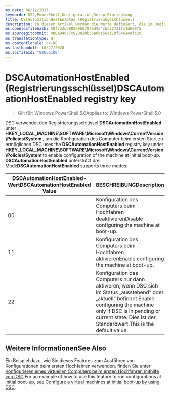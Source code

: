 ```yaml
---
ms.date: 06/12/2017
keywords: DSC,PowerShell,Konfiguration,Setup,Einrichtung
title: DSCAutomationHostEnabled (Registrierungsschlüssel)
description: In diesem Artikel werden die Werte definiert, die im Registrierungsschlüssel DSCAutomationHostEnabled festgelegt werden können.
ms.openlocfilehash: 50f752dd882e9b0787ed4a4cbc22731fc1d608f5
ms.sourcegitcommit: 488a940c7c828820b36a6ba56c119f64614afc29
ms.translationtype: HT
ms.contentlocale: de-DE
ms.lasthandoff: 10/27/2020
ms.locfileid: "92656180"
---
```

# <a name="dscautomationhostenabled-registry-key"></a><span data-ttu-id="12321-104">DSCAutomationHostEnabled (Registrierungsschlüssel)</span><span class="sxs-lookup"><span data-stu-id="12321-104">DSCAutomationHostEnabled registry key</span></span>

> <span data-ttu-id="12321-105">Gilt für: Windows PowerShell 5.0</span><span class="sxs-lookup"><span data-stu-id="12321-105">Applies to: Windows PowerShell 5.0</span></span>

<span data-ttu-id="12321-106">DSC verwendet den Registrierungsschlüssel **DSCAutomationHostEnabled** unter **HKEY_LOCAL_MACHINE\SOFTWARE\Microsoft\Windows\CurrentVersion\Policies\System** , um die Konfiguration des Computer beim ersten Start zu ermöglichen.</span><span class="sxs-lookup"><span data-stu-id="12321-106">DSC uses the **DSCAutomationHostEnabled** registry key under **HKEY_LOCAL_MACHINE\SOFTWARE\Microsoft\Windows\CurrentVersion\Policies\System** to enable configuration of the machine at initial boot-up.</span></span> <span data-ttu-id="12321-107">**DSCAutomationHostEnabled** unterstützt drei Modi:</span><span class="sxs-lookup"><span data-stu-id="12321-107">**DSCAutomationHostEnabled** supports three modes:</span></span>

| <span data-ttu-id="12321-108">DSCAutomationHostEnabled-Wert</span><span class="sxs-lookup"><span data-stu-id="12321-108">DSCAutomationHostEnabled Value</span></span> |                                              <span data-ttu-id="12321-109">BESCHREIBUNG</span><span class="sxs-lookup"><span data-stu-id="12321-109">Description</span></span>                                              |
| ------------------------------ | ----------------------------------------------------------------------------------------------------- |
| <span data-ttu-id="12321-110">0</span><span class="sxs-lookup"><span data-stu-id="12321-110">0</span></span>                              | <span data-ttu-id="12321-111">Konfiguration des Computers beim Hochfahren deaktivieren</span><span class="sxs-lookup"><span data-stu-id="12321-111">Disable configuring the machine at boot-up.</span></span>                                                           |
| <span data-ttu-id="12321-112">1</span><span class="sxs-lookup"><span data-stu-id="12321-112">1</span></span>                              | <span data-ttu-id="12321-113">Konfiguration des Computers beim Hochfahren aktivieren</span><span class="sxs-lookup"><span data-stu-id="12321-113">Enable configuring the machine at boot-up.</span></span>                                                            |
| <span data-ttu-id="12321-114">2</span><span class="sxs-lookup"><span data-stu-id="12321-114">2</span></span>                              | <span data-ttu-id="12321-115">Konfiguration des Computers nur dann aktivieren, wenn DSC sich im Status „ausstehend“ oder „aktuell“ befindet.</span><span class="sxs-lookup"><span data-stu-id="12321-115">Enable configuring the machine only if DSC is in pending or current state.</span></span> <span data-ttu-id="12321-116">Dies ist der Standardwert.</span><span class="sxs-lookup"><span data-stu-id="12321-116">This is the default value.</span></span> |

## <a name="see-also"></a><span data-ttu-id="12321-117">Weitere Informationen</span><span class="sxs-lookup"><span data-stu-id="12321-117">See Also</span></span>

<span data-ttu-id="12321-118">Ein Beispiel dazu, wie Sie dieses Features zum Ausführen von Konfigurationen beim ersten Hochfahren verwenden, finden Sie unter [Konfigurieren eines virtuellen Computers beim ersten Hochfahren mithilfe von DSC](bootstrapDsc.md).</span><span class="sxs-lookup"><span data-stu-id="12321-118">For an example of how to use this feature to run configurations at initial boot-up, see [Configure a virtual machines at initial boot-up by using DSC](bootstrapDsc.md).</span></span>
